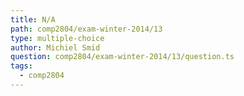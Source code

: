 ```yaml
---
title: N/A
path: comp2804/exam-winter-2014/13
type: multiple-choice
author: Michiel Smid
question: comp2804/exam-winter-2014/13/question.ts
tags:
  - comp2804
---
```

